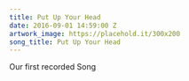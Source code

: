 ```yaml
---
title: Put Up Your Head
date: 2016-09-01 14:59:00 Z
artwork_image: https://placehold.it/300x200
song_title: Put Up Your Head
---
```


Our first recorded Song